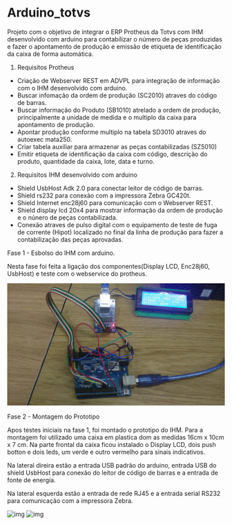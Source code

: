 # Arduino_totvs

Projeto com o objetivo de integrar o ERP Protheus da Totvs com IHM desenvolvido com arduino para contabilizar o número de peças produzidas e fazer o apontamento de produção e emissão de etiqueta de identificação da caixa de forma automática.

1) Requisitos Protheus

  - Criação de Webserver REST em ADVPL para integração de informação com o IHM desenvolvido com arduino.
  - Buscar infomação da ordem de produção (SC2010) atraves do código de barras.
  - Buscar informação do Produto (SB1010) atrelado a ordem de produção, principalmente a unidade de medida e o multiplo da caixa para apontamento de produção.
  - Apontar produção conforme multiplo na tabela SD3010 atraves do autoexec mata250.
  - Criar tabela auxiliar para armazenar as peças contabilizadas (SZ5010)
  - Emitir etiqueta de identificação da caixa com código, descrição do produto, quantidade da caixa, lote, data e turno.
  
  
  2) Requisitos IHM desenvolvido com arduino
  
  - Shield UsbHost Adk 2.0 para conectar leitor de código de barras.
  - Shield rs232 para conexão com a impressora Zebra GC420t.
  - Shield Internet enc28j60 para comunicação com o Webserver REST.
  - Shield display lcd 20x4 para mostrar informação da ordem de produção e o núnero de peças contabilizada.
  - Conexão atraves de pulso digital com o equipamento de teste de fuga de corrente (Hipot) localizado no final da linha de produção para fazer a contabilização das peças aprovadas.
  
  
  Fase 1 - Esbolso do IHM com arduino.
  
  Nesta fase foi feita a ligação dos componentes(Display LCD, Enc28j60, UsbHost) e teste com o webservice do protheus.
  
  ![img](https://github.com/danilopx/Arduino_totvs/blob/master/img/img01.jpeg)


 Fase 2 - Montagem do Prototipo
 
Apos testes iniciais na fase 1, foi montado o prototipo do IHM. Para a montagem foi utilizado uma caixa em plastica dom as medidas 
16cm x 10cm x 7 cm.
Na parte frontal da caixa ficou instalado o Display LCD, dois push botton e dois leds, um verde e outro vermelho para sinais    indicativos.

Na lateral direira estão a entrada USB padrão do arduino, entrada USB do shield UsbHost para conexão do leitor de código de barras e a entrada de fonte de energia.

Na lateral esquerda estão a entrada de rede RJ45 e a entrada serial RS232 para comunicação com a impressora Zebra.

  ![img](https://github.com/danilopx/Arduino_totvs/blob/master/img/img02.jpeg)
    ![img](https://github.com/danilopx/Arduino_totvs/blob/master/img/img03.jpeg)


